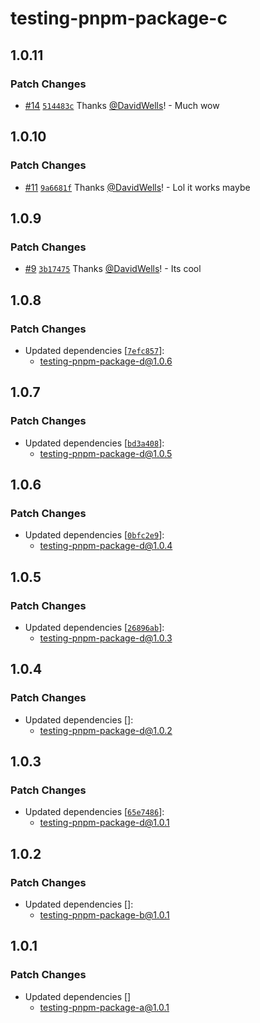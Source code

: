 # testing-pnpm-package-c

## 1.0.11

### Patch Changes

- [#14](https://github.com/DavidWells/pnpm-workspaces-example/pull/14) [`514483c`](https://github.com/DavidWells/pnpm-workspaces-example/commit/514483c75f40acd8dec1bffde2e3480364a64216) Thanks [@DavidWells](https://github.com/DavidWells)! - Much wow

## 1.0.10

### Patch Changes

- [#11](https://github.com/DavidWells/pnpm-workspaces-example/pull/11) [`9a6681f`](https://github.com/DavidWells/pnpm-workspaces-example/commit/9a6681f1ed3cca7882709cf964a37de4eae1131a) Thanks [@DavidWells](https://github.com/DavidWells)! - Lol it works maybe

## 1.0.9

### Patch Changes

- [#9](https://github.com/DavidWells/pnpm-workspaces-example/pull/9) [`3b17475`](https://github.com/DavidWells/pnpm-workspaces-example/commit/3b17475fbdffe0a99a824e2b26cffde1eca5f363) Thanks [@DavidWells](https://github.com/DavidWells)! - Its cool

## 1.0.8

### Patch Changes

- Updated dependencies [[`7efc857`](https://github.com/DavidWells/pnpm-workspaces-example/commit/7efc85792a388e7d3491a7bb4eff72d79deaaded)]:
  - testing-pnpm-package-d@1.0.6

## 1.0.7

### Patch Changes

- Updated dependencies [[`bd3a408`](https://github.com/DavidWells/pnpm-workspaces-example/commit/bd3a408d3bbdd160f7a7e748b0210b1fa1802bf8)]:
  - testing-pnpm-package-d@1.0.5

## 1.0.6

### Patch Changes

- Updated dependencies [[`0bfc2e9`](https://github.com/DavidWells/pnpm-workspaces-example/commit/0bfc2e9da517c0e07374cea8f0f5559fe5c102c4)]:
  - testing-pnpm-package-d@1.0.4

## 1.0.5

### Patch Changes

- Updated dependencies [[`26896ab`](https://github.com/DavidWells/pnpm-workspaces-example/commit/26896ab28d0ead98673b68e402354f8a2ec8d216)]:
  - testing-pnpm-package-d@1.0.3

## 1.0.4

### Patch Changes

- Updated dependencies []:
  - testing-pnpm-package-d@1.0.2

## 1.0.3

### Patch Changes

- Updated dependencies [[`65e7486`](https://github.com/DavidWells/pnpm-workspaces-example/commit/65e7486b53480594d1f759e5d2d5b1168980b85b)]:
  - testing-pnpm-package-d@1.0.1

## 1.0.2

### Patch Changes

- Updated dependencies []:
  - testing-pnpm-package-b@1.0.1

## 1.0.1

### Patch Changes

- Updated dependencies []
  - testing-pnpm-package-a@1.0.1
